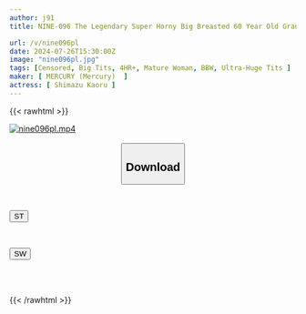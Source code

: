 ```yaml
---
author: j91
title: NINE-096 The Legendary Super Horny Big Breasted 60 Year Old Grandma Is In The Middle Of Her Horny Phase, And She's Cumming Like Crazy With Her Lewd Saggy Tits And Ahegao Face. 6 Sex Scenes Filled With Super Horny Brain Juice, 4 Hours

url: /v/nine096pl
date: 2024-07-26T15:30:00Z
image: "nine096pl.jpg"
tags: [Censored, Big Tits, 4HR+, Mature Woman, BBW, Ultra-Huge Tits	]
maker: [ MERCURY (Mercury)  ]
actress: [ Shimazu Kaoru ]
---
```



{{< rawhtml >}}

<div class="video" data-videoid="JDVgk84vKrcjq4l">
    <a href="javascript:;">
        <img src="/v/nine096pl/nine096pl.jpg" width="WIDTH" height="HEIGHT" alt="nine096pl.mp4" loading="lazy">
    </a>
</div>

<script type="text/javascript" src="https://j91.asia/asset/on-demand-st.js"></script>

<br>
  <link rel="stylesheet" href="https://j91.asia/asset/bs5.css">
  
  <center>
  <button class="btn btn-primary" type="button" data-bs-toggle="collapse" data-bs-target=".multi-collapse" aria-expanded="false" aria-controls="multiCollapseExample1 multiCollapseExample2"><h2>Download</h2></button></center>
</p>
<div class="row">
  <div class="col">
    <div class="collapse multi-collapse" id="multiCollapseExample1">
      <div class="card card-body">
	      	      <br>
<div class="buttons">  
<p><a href="/v/nine096pl/st.html" target="_blank"><button class="btn-hover color-3"><i class="fa fa-download"></i> ST</button></a></p></div>
    </div>
  </div>
</div>
  <div class="col">
    <div class="collapse multi-collapse" id="multiCollapseExample2">
      <div class="card card-body">
	      <br>
<div class="buttons">
<p><a href="/v/nine096pl/sw.html" target="_blank"><button class="btn-hover color-2"><i class="fa fa-download"></i> SW</button></a></p></div>
<br><br>
      </div>
    </div>
  </div>
</div>

{{< /rawhtml >}}
